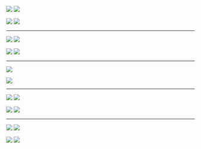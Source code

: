 
![](https://data.volution.ro/ciprian/f8ae5c63a7cccce956f5a634a79a293e/plots/ecdc/romania/png/absolute--confirmed--lines.png)
![](https://data.volution.ro/ciprian/f8ae5c63a7cccce956f5a634a79a293e/plots/ecdc/romania/png/absolute--deaths--lines.png)

![](https://data.volution.ro/ciprian/f8ae5c63a7cccce956f5a634a79a293e/plots/ecdc/romania/png/absolute--confirmed--heatmap.png)
![](https://data.volution.ro/ciprian/f8ae5c63a7cccce956f5a634a79a293e/plots/ecdc/romania/png/absolute--deaths--heatmap.png)

----

![](https://data.volution.ro/ciprian/f8ae5c63a7cccce956f5a634a79a293e/plots/ecdc/romania/png/peakpct--confirmed--lines.png)
![](https://data.volution.ro/ciprian/f8ae5c63a7cccce956f5a634a79a293e/plots/ecdc/romania/png/peakpct--deaths--lines.png)

![](https://data.volution.ro/ciprian/f8ae5c63a7cccce956f5a634a79a293e/plots/ecdc/romania/png/peakpct--confirmed--heatmap.png)
![](https://data.volution.ro/ciprian/f8ae5c63a7cccce956f5a634a79a293e/plots/ecdc/romania/png/peakpct--deaths--heatmap.png)

----

![](https://data.volution.ro/ciprian/f8ae5c63a7cccce956f5a634a79a293e/plots/ecdc/romania/png/relative--deaths--lines.png)

![](https://data.volution.ro/ciprian/f8ae5c63a7cccce956f5a634a79a293e/plots/ecdc/romania/png/relative--deaths--heatmap.png)

----

![](https://data.volution.ro/ciprian/f8ae5c63a7cccce956f5a634a79a293e/plots/ecdc/romania/png/absolute_pop100k--confirmed--lines.png)
![](https://data.volution.ro/ciprian/f8ae5c63a7cccce956f5a634a79a293e/plots/ecdc/romania/png/absolute_pop100k--deaths--lines.png)

![](https://data.volution.ro/ciprian/f8ae5c63a7cccce956f5a634a79a293e/plots/ecdc/romania/png/absolute_pop100k--confirmed--heatmap.png)
![](https://data.volution.ro/ciprian/f8ae5c63a7cccce956f5a634a79a293e/plots/ecdc/romania/png/absolute_pop100k--deaths--heatmap.png)

----

![](https://data.volution.ro/ciprian/f8ae5c63a7cccce956f5a634a79a293e/plots/ecdc/romania/png/delta--confirmed--lines.png)
![](https://data.volution.ro/ciprian/f8ae5c63a7cccce956f5a634a79a293e/plots/ecdc/romania/png/delta--deaths--lines.png)

![](https://data.volution.ro/ciprian/f8ae5c63a7cccce956f5a634a79a293e/plots/ecdc/romania/png/delta--confirmed--heatmap.png)
![](https://data.volution.ro/ciprian/f8ae5c63a7cccce956f5a634a79a293e/plots/ecdc/romania/png/delta--deaths--heatmap.png)

